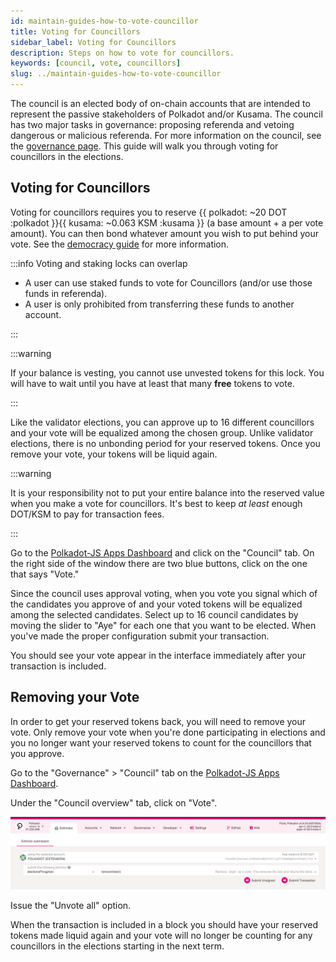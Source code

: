 ```yaml
---
id: maintain-guides-how-to-vote-councillor
title: Voting for Councillors
sidebar_label: Voting for Councillors
description: Steps on how to vote for councillors.
keywords: [council, vote, councillors]
slug: ../maintain-guides-how-to-vote-councillor
---
```


The council is an elected body of on-chain accounts that are intended to represent the passive
stakeholders of Polkadot and/or Kusama. The council has two major tasks in governance: proposing
referenda and vetoing dangerous or malicious referenda. For more information on the council, see the
[governance page](../learn/learn-governance.md#council). This guide will walk you through voting for
councillors in the elections.

## Voting for Councillors

Voting for councillors requires you to reserve 
{{ polkadot: ~20 DOT :polkadot }}{{ kusama: ~0.063 KSM :kusama }} 
(a base amount + a per vote amount). You can then bond whatever amount you wish to put 
behind your vote. See the [democracy guide](maintain-guides-democracy.md) for more information.

:::info Voting and staking locks can overlap

* A user can use staked funds to vote for Councillors (and/or use those funds in referenda).
* A user is only prohibited from transferring these funds to another account.

:::

:::warning 

If your balance is vesting, you cannot use unvested tokens for this lock. 
You will have to wait until you have at least that many **free** tokens to vote.

:::

Like the validator elections, you can approve up to 16 different councillors and your vote will be
equalized among the chosen group. Unlike validator elections, there is no unbonding period for your
reserved tokens. Once you remove your vote, your tokens will be liquid again.


:::warning

It is your responsibility not to put your entire balance into the reserved value when you
make a vote for councillors. It's best to keep *at least* enough DOT/KSM to pay for transaction
fees.

:::

Go to the [Polkadot-JS Apps Dashboard](https://polkadot.js.org/apps) and click on the "Council" tab.
On the right side of the window there are two blue buttons, click on the one that says "Vote."

Since the council uses approval voting, when you vote you signal which of the candidates you approve
of and your voted tokens will be equalized among the selected candidates. Select up to 16 council
candidates by moving the slider to "Aye" for each one that you want to be elected. When you've made
the proper configuration submit your transaction.

You should see your vote appear in the interface immediately after your transaction is included.

## Removing your Vote

In order to get your reserved tokens back, you will need to remove your vote. Only remove your vote
when you're done participating in elections and you no longer want your reserved tokens to count for
the councillors that you approve.

Go to the "Governance" > "Council" tab on the
[Polkadot-JS Apps Dashboard](https://polkadot.js.org/apps).

Under the "Council overview" tab, click on "Vote".

![](../assets/council/polkadotjs_removeVoter.png)

Issue the "Unvote all" option.

When the transaction is included in a block you should have your reserved tokens made liquid again
and your vote will no longer be counting for any councillors in the elections starting in the next
term.
